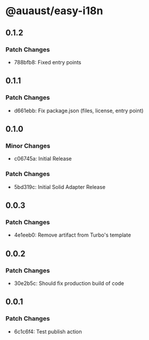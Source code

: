 # @auaust/easy-i18n

## 0.1.2

### Patch Changes

- 788bfb8: Fixed entry points

## 0.1.1

### Patch Changes

- d661ebb: Fix package.json (files, license, entry point)

## 0.1.0

### Minor Changes

- c06745a: Initial Release

### Patch Changes

- 5bd319c: Initial Solid Adapter Release

## 0.0.3

### Patch Changes

- 4e1eeb0: Remove artifact from Turbo's template

## 0.0.2

### Patch Changes

- 30e2b5c: Should fix production build of code

## 0.0.1

### Patch Changes

- 6c1c6f4: Test publish action
